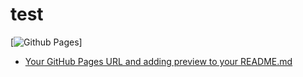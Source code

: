 # test
[![Github Pages](https://www.alleycat.org/wp-content/uploads/2019/03/FELV-cat.jpg)]
* [Your GitHub Pages URL and adding preview to your README.md](./index.html)
